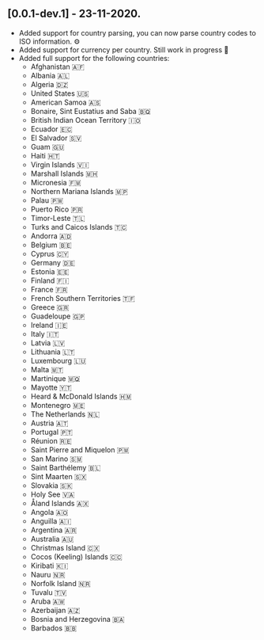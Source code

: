 ## [0.0.1-dev.1] - 23-11-2020.

* Added support for country parsing, you can now parse country codes to ISO information. ⚙️
* Added support for currency per country. Still work in progress 🚧
* Added full support for the following countries:
  * Afghanistan 🇦🇫
  * Albania 🇦🇱
  * Algeria 🇩🇿
  * United States 🇺🇸
  * American Samoa 🇦🇸
  * Bonaire, Sint Eustatius and Saba 🇧🇶
  * British Indian Ocean Territory 🇮🇴
  * Ecuador 🇪🇨
  * El Salvador 🇸🇻
  * Guam 🇬🇺
  * Haiti 🇭🇹
  * Virgin Islands 🇻🇮
  * Marshall Islands 🇲🇭
  * Micronesia 🇫🇲
  * Northern Mariana Islands 🇲🇵
  * Palau 🇵🇼
  * Puerto Rico 🇵🇷
  * Timor-Leste 🇹🇱
  * Turks and Caicos Islands 🇹🇨
  * Andorra 🇦🇩
  * Belgium 🇧🇪
  * Cyprus 🇨🇾
  * Germany 🇩🇪
  * Estonia 🇪🇪
  * Finland 🇫🇮
  * France 🇫🇷
  * French Southern Territories 🇹🇫
  * Greece 🇬🇷
  * Guadeloupe 🇬🇵
  * Ireland 🇮🇪
  * Italy 🇮🇹
  * Latvia 🇱🇻
  * Lithuania 🇱🇹
  * Luxembourg 🇱🇺
  * Malta 🇲🇹
  * Martinique 🇲🇶
  * Mayotte 🇾🇹
  * Heard & McDonald Islands 🇭🇲
  * Montenegro 🇲🇪
  * The Netherlands 🇳🇱
  * Austria 🇦🇹
  * Portugal 🇵🇹
  * Réunion 🇷🇪
  * Saint Pierre and Miquelon 🇵🇲
  * San Marino 🇸🇲
  * Saint Barthélemy 🇧🇱
  * Sint Maarten 🇸🇽
  * Slovakia 🇸🇰
  * Holy See 🇻🇦
  * Åland Islands 🇦🇽
  * Angola 🇦🇴
  * Anguilla 🇦🇮
  * Argentina 🇦🇷
  * Australia 🇦🇺
  * Christmas Island 🇨🇽
  * Cocos (Keeling) Islands 🇨🇨
  * Kiribati 🇰🇮
  * Nauru 🇳🇷
  * Norfolk Island 🇳🇷
  * Tuvalu 🇹🇻
  * Aruba 🇦🇼
  * Azerbaijan 🇦🇿
  * Bosnia and Herzegovina 🇧🇦
  * Barbados 🇧🇧